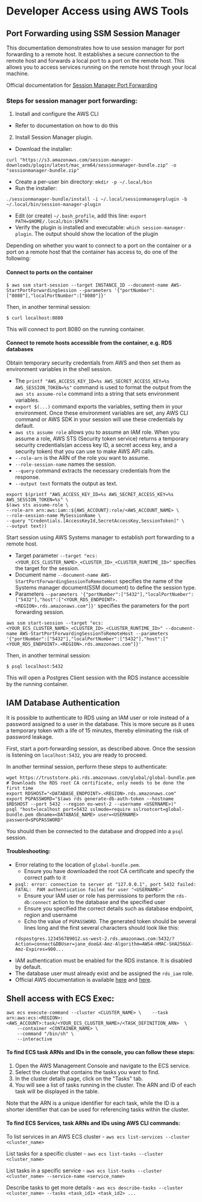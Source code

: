 # Developer Access using AWS Tools

## Port Forwarding using SSM Session Manager

This documentation demonstrates how to use session manager for port forwarding to a remote host.
It establishes a secure connection to the remote host and forwards a local port to a port on the remote host.
This allows you to access services running on the remote host through your local machine.

Official documentation for [Session Manager Port Forwarding](https://docs.aws.amazon.com/systems-manager/latest/userguide/session-manager-working-with-sessions-start.html#sessions-start-port-forwarding)

### Steps for session manager port forwarding:
1. Install and configure the AWS CLI
  * Refer to documentation on how to do this
2. Install Session Manager plugin.
  * Download the installer:
   ```shell
   curl "https://s3.amazonaws.com/session-manager-downloads/plugin/latest/mac_arm64/sessionmanager-bundle.zip" -o "sessionmanager-bundle.zip"
   ```
  * Create a per-user bin directory: `mkdir -p ~/.local/bin`
  * Run the installer:
  ```shell
  ./sessionmanager-bundle/install -i ~/.local/sessionmanagerplugin -b ~/.local/bin/session-manager-plugin
  ```
  * Edit (or create) `~/.bash_profile`, add this line: `export PATH=$HOME/.local/bin:$PATH`
  * Verify the plugin is installed and executable: `which session-manager-plugin`. The output should show the location of the plugin

Depending on whether you want to connect to a port on the container or a port on a remote host that the container has access to, do one of the following:

#### Connect to ports on the container

```shell
$ aws ssm start-session --target INSTANCE_ID --document-name AWS-StartPortForwardingSession --parameters '{"portNumber":["8080"],"localPortNumber":["8080"]}'
```
Then, in another terminal session:
```shell
$ curl localhost:8080
```

This will connect to port 8080 on the running container.

#### Connect to remote hosts accessible from the container, e.g. RDS databases

Obtain temporary security credentials from AWS and then set them as environment variables in the shell session.
* The `printf "AWS_ACCESS_KEY_ID=%s AWS_SECRET_ACCESS_KEY=%s AWS_SESSION_TOKEN=%s"` command is used to format the output from the `aws sts assume-role` command into a string that sets environment variables.
* `export $(...)` command exports the variables, setting them in your environment. Once these environment variables are set, any AWS CLI command or AWS SDK in your session will use these credentials by default.
* `aws sts assume role` allows you to assume an IAM role. When you assume a role, AWS STS (Security token service) returns a temporary security credentials(an access key ID, a secret access key, and a security token) that you can use to make AWS API calls.
* `--role-arn` is the ARN of the role you want to assume.
* `--role-session-name` names the session.
* `--query` command extracts the necessary credentials from the response.
* `--output text` formats the output as text.
```shell
export $(printf "AWS_ACCESS_KEY_ID=%s AWS_SECRET_ACCESS_KEY=%s AWS_SESSION_TOKEN=%s" \
$(aws sts assume-role \
--role-arn arn:aws:iam::${AWS_ACCOUNT}:role/<AWS_ACCOUNT_NAME> \
--role-session-name MySessionName \
--query "Credentials.[AccessKeyId,SecretAccessKey,SessionToken]" \
--output text))
```
Start session using AWS Systems manager to establish port forwarding to a remote host.
* Target parameter `--target "ecs:<YOUR_ECS_CLUSTER_NAME>_<CLUSTER_ID>_<CLUSTER_RUNTIME_ID>"` specifies the target for the session.
* Document name `--document-name AWS-StartPortForwardingSessionToRemoteHost` specifies the name of the Systems manager document(SSM document) to define the session type.
* Parameters `--parameters '{"portNumber":["5432"],"localPortNumber":["5432"],"host":["<YOUR_RDS_ENDPOINT>.<REGION>.rds.amazonaws.com"]}'` specifies the parameters for the port forwarding session.
```shell
aws ssm start-session --target "ecs:<YOUR_ECS_CLUSTER_NAME>_<CLUSTER_ID>_<CLUSTER_RUNTIME_ID>" --document-name AWS-StartPortForwardingSessionToRemoteHost --parameters '{"portNumber":["5432"],"localPortNumber":["5432"],"host":["<YOUR_RDS_ENDPOINT>.<REGION>.rds.amazonaws.com"]}'
```
Then, in another terminal session:
```shell
$ psql localhost:5432
```
This will open a Postgres Client session with the RDS instance accessible by the running container.

## IAM Database Authentication

It is possible to authenticate to RDS using an IAM user or role instead of a password assigned to a user in the database. This is more secure as it uses a temporary token with a life of 15 minutes, thereby eliminating the risk of password leakage. 

First, start a port-forwarding session, as described above. Once the session is listening on `localhost:5432`, you are ready to proceed. 

In another terminal session, perform these steps to authenticate:

```shell
wget https://truststore.pki.rds.amazonaws.com/global/global-bundle.pem # Downloads the RDS root CA certificate, only needs to be done the first time
export RDSHOST="<DATABASE_ENDPOINT>.<REGION>.rds.amazonaws.com"
export PGPASSWORD="$(aws rds generate-db-auth-token --hostname $RDSHOST --port 5432 --region eu-west-2 --username <USERNAME>)"
psql "host=localhost port=5432 sslmode=require sslrootcert=global-bundle.pem dbname=<DATABASE_NAME> user=<USERNAME> password=$PGPASSWORD"
```
You should then be connected to the database and dropped into a `psql` session. 

#### Troubleshooting:

* Error relating to the location of `global-bundle.pem`.
  * Ensure you have downloaded the root CA certificate and specify the correct path to it
* `psql: error: connection to server at "127.0.0.1", port 5432 failed: FATAL:  PAM authentication failed for user "<USERNAME>"`
  * Ensure your IAM user or role has permissions to perform the `rds-db:connect` action to the database and the specified user
  * Ensure you specified the correct details such as database endpoint, region and username
  * Echo the value of `PGPASSWORD`. The generated token should be several lines long and the first several characters should look like this:
   ```shell
   rdspostgres.123456789012.us-west-2.rds.amazonaws.com:5432/?Action=connect&DBUser=jane_doe&X-Amz-Algorithm=AWS4-HMAC-SHA256&X-Amz-Expires=900...
   ```
* IAM authentication must be enabled for the RDS instance. It is disabled by default.
* The database user must already exist and be assigned the `rds_iam` role.
* Official AWS documentation is available [here](https://docs.aws.amazon.com/AmazonRDS/latest/UserGuide/UsingWithRDS.IAMDBAuth.html) and [here](https://docs.aws.amazon.com/AmazonRDS/latest/UserGuide/UsingWithRDS.IAMDBAuth.Connecting.AWSCLI.PostgreSQL.html).
   
   

## Shell access with ECS Exec:
```shell
aws ecs execute-command --cluster <CLUSTER_NAME> \    --task arn:aws:ecs:<REGION>:<AWS_ACCOUNT>:task/<YOUR_ECS_CLUSTER_NAME>/<TASK_DEFINITION_ARN>  \
    --container <CONTAINER_NAME> \
    --command "/bin/sh" \
    --interactive
```
#### To find ECS task ARNs and IDs in the console, you can follow these steps:

1. Open the AWS Management Console and navigate to the ECS service.
2. Select the cluster that contains the tasks you want to find.
3. In the cluster details page, click on the "Tasks" tab.
4. You will see a list of tasks running in the cluster. The ARN and ID of each task will be displayed in the table.

Note that the ARN is a unique identifier for each task, while the ID is a shorter identifier that can be used for referencing tasks within the cluster.

#### To find ECS Services, task ARNs and IDs using AWS CLI commands:

To list services in an AWS ECS cluster -
`aws ecs list-services --cluster <cluster_name>`

List tasks for a specific cluster -
`aws ecs list-tasks --cluster <cluster_name>`

List tasks in a specific service -
`aws ecs list-tasks --cluster <cluster_name> --service-name <service_name>`

Describe tasks to get more details -
`aws ecs describe-tasks --cluster <cluster_name> --tasks <task_id1> <task_id2> ...`
